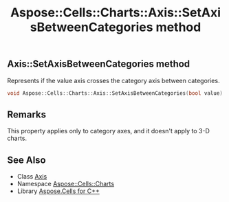 ﻿---
title: Aspose::Cells::Charts::Axis::SetAxisBetweenCategories method
linktitle: SetAxisBetweenCategories
second_title: Aspose.Cells for C++ API Reference
description: 'Aspose::Cells::Charts::Axis::SetAxisBetweenCategories method. Represents if the value axis crosses the category axis between categories in C++.'
type: docs
weight: 3700
url: /cpp/aspose.cells.charts/axis/setaxisbetweencategories/
---
## Axis::SetAxisBetweenCategories method


Represents if the value axis crosses the category axis between categories.

```cpp
void Aspose::Cells::Charts::Axis::SetAxisBetweenCategories(bool value)
```

## Remarks


This property applies only to category axes, and it doesn't apply to 3-D charts. 
## See Also

* Class [Axis](../)
* Namespace [Aspose::Cells::Charts](../../)
* Library [Aspose.Cells for C++](../../../)

